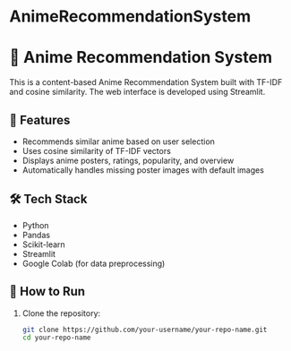 # AnimeRecommendationSystem
# 🎌 Anime Recommendation System

This is a content-based Anime Recommendation System built with TF-IDF and cosine similarity. The web interface is developed using Streamlit.

## 📌 Features

- Recommends similar anime based on user selection
- Uses cosine similarity of TF-IDF vectors
- Displays anime posters, ratings, popularity, and overview
- Automatically handles missing poster images with default images

## 🛠️ Tech Stack

- Python
- Pandas
- Scikit-learn
- Streamlit
- Google Colab (for data preprocessing)

## 🚀 How to Run

1. Clone the repository:
   ```bash
   git clone https://github.com/your-username/your-repo-name.git
   cd your-repo-name
